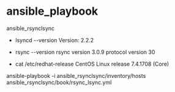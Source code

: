 # ansible_playbook

ansible_rsynclsync

* lsyncd --version
Version: 2.2.2

* rsync --version
rsync  version 3.0.9  protocol version 30

* cat /etc/redhat-release
CentOS Linux release 7.4.1708 (Core)

ansible-playbook -i ansible_rsynclsync/inventory/hosts ansible_rsynclsync/book/rsync_lsync.yml

